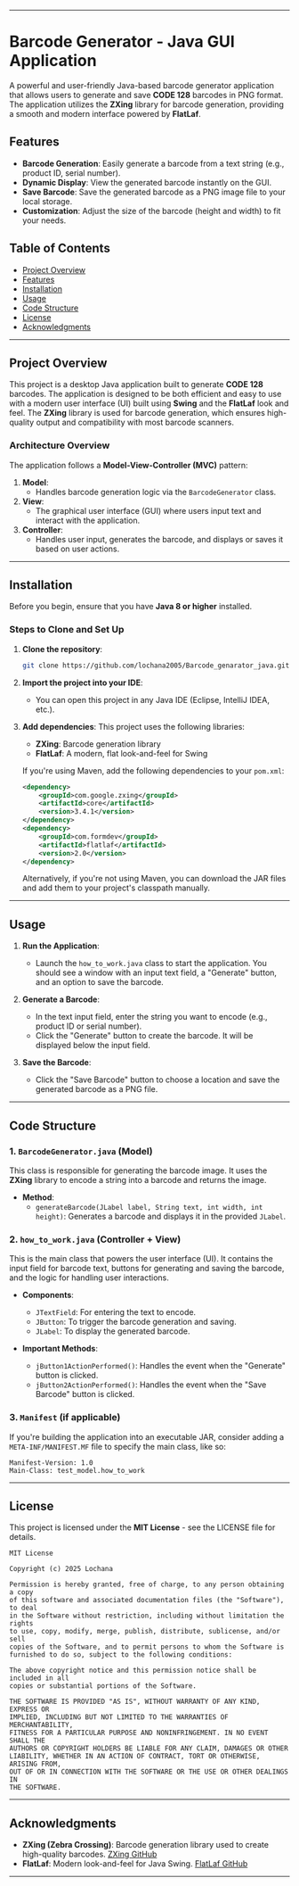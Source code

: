 
---

# Barcode Generator - Java GUI Application

A powerful and user-friendly Java-based barcode generator application that allows users to generate and save **CODE 128** barcodes in PNG format. The application utilizes the **ZXing** library for barcode generation, providing a smooth and modern interface powered by **FlatLaf**.

## Features

- **Barcode Generation**: Easily generate a barcode from a text string (e.g., product ID, serial number).
- **Dynamic Display**: View the generated barcode instantly on the GUI.
- **Save Barcode**: Save the generated barcode as a PNG image file to your local storage.
- **Customization**: Adjust the size of the barcode (height and width) to fit your needs.

## Table of Contents

- [Project Overview](#project-overview)
- [Features](#features)
- [Installation](#installation)
- [Usage](#usage)
- [Code Structure](#code-structure)
- [License](#license)
- [Acknowledgments](#acknowledgments)

---

## Project Overview

This project is a desktop Java application built to generate **CODE 128** barcodes. The application is designed to be both efficient and easy to use with a modern user interface (UI) built using **Swing** and the **FlatLaf** look and feel. The **ZXing** library is used for barcode generation, which ensures high-quality output and compatibility with most barcode scanners.

### Architecture Overview

The application follows a **Model-View-Controller (MVC)** pattern:

1. **Model**: 
   - Handles barcode generation logic via the `BarcodeGenerator` class.
2. **View**: 
   - The graphical user interface (GUI) where users input text and interact with the application.
3. **Controller**: 
   - Handles user input, generates the barcode, and displays or saves it based on user actions.

---

## Installation

Before you begin, ensure that you have **Java 8 or higher** installed.

### Steps to Clone and Set Up

1. **Clone the repository**:
   ```bash
   git clone https://github.com/lochana2005/Barcode_genarator_java.git
   ```

2. **Import the project into your IDE**:
   - You can open this project in any Java IDE (Eclipse, IntelliJ IDEA, etc.).
   
3. **Add dependencies**:
   This project uses the following libraries:
   - **ZXing**: Barcode generation library
   - **FlatLaf**: A modern, flat look-and-feel for Swing

   If you're using Maven, add the following dependencies to your `pom.xml`:
   
   ```xml
   <dependency>
       <groupId>com.google.zxing</groupId>
       <artifactId>core</artifactId>
       <version>3.4.1</version>
   </dependency>
   <dependency>
       <groupId>com.formdev</groupId>
       <artifactId>flatlaf</artifactId>
       <version>2.0</version>
   </dependency>
   ```

   Alternatively, if you're not using Maven, you can download the JAR files and add them to your project's classpath manually.

---

## Usage

1. **Run the Application**: 
   - Launch the `how_to_work.java` class to start the application. You should see a window with an input text field, a "Generate" button, and an option to save the barcode.

2. **Generate a Barcode**:
   - In the text input field, enter the string you want to encode (e.g., product ID or serial number).
   - Click the "Generate" button to create the barcode. It will be displayed below the input field.

3. **Save the Barcode**:
   - Click the "Save Barcode" button to choose a location and save the generated barcode as a PNG file.
   
---

## Code Structure

### 1. `BarcodeGenerator.java` (Model)

This class is responsible for generating the barcode image. It uses the **ZXing** library to encode a string into a barcode and returns the image.

- **Method**: 
  - `generateBarcode(JLabel label, String text, int width, int height)`: Generates a barcode and displays it in the provided `JLabel`. 

### 2. `how_to_work.java` (Controller + View)

This is the main class that powers the user interface (UI). It contains the input field for barcode text, buttons for generating and saving the barcode, and the logic for handling user interactions.

- **Components**:
  - `JTextField`: For entering the text to encode.
  - `JButton`: To trigger the barcode generation and saving.
  - `JLabel`: To display the generated barcode.

- **Important Methods**:
  - `jButton1ActionPerformed()`: Handles the event when the "Generate" button is clicked.
  - `jButton2ActionPerformed()`: Handles the event when the "Save Barcode" button is clicked.

### 3. `Manifest` (if applicable)
   
If you're building the application into an executable JAR, consider adding a `META-INF/MANIFEST.MF` file to specify the main class, like so:
   
```plaintext
Manifest-Version: 1.0
Main-Class: test_model.how_to_work
```

---

## License

This project is licensed under the **MIT License** - see the LICENSE file for details.

```
MIT License

Copyright (c) 2025 Lochana

Permission is hereby granted, free of charge, to any person obtaining a copy
of this software and associated documentation files (the "Software"), to deal
in the Software without restriction, including without limitation the rights
to use, copy, modify, merge, publish, distribute, sublicense, and/or sell
copies of the Software, and to permit persons to whom the Software is
furnished to do so, subject to the following conditions:

The above copyright notice and this permission notice shall be included in all
copies or substantial portions of the Software.

THE SOFTWARE IS PROVIDED "AS IS", WITHOUT WARRANTY OF ANY KIND, EXPRESS OR
IMPLIED, INCLUDING BUT NOT LIMITED TO THE WARRANTIES OF MERCHANTABILITY,
FITNESS FOR A PARTICULAR PURPOSE AND NONINFRINGEMENT. IN NO EVENT SHALL THE
AUTHORS OR COPYRIGHT HOLDERS BE LIABLE FOR ANY CLAIM, DAMAGES OR OTHER
LIABILITY, WHETHER IN AN ACTION OF CONTRACT, TORT OR OTHERWISE, ARISING FROM,
OUT OF OR IN CONNECTION WITH THE SOFTWARE OR THE USE OR OTHER DEALINGS IN
THE SOFTWARE.
```

---

## Acknowledgments

- **ZXing (Zebra Crossing)**: Barcode generation library used to create high-quality barcodes. [ZXing GitHub](https://github.com/zxing/zxing)
- **FlatLaf**: Modern look-and-feel for Java Swing. [FlatLaf GitHub](https://github.com/JFormDesigner/FlatLaf)

---

